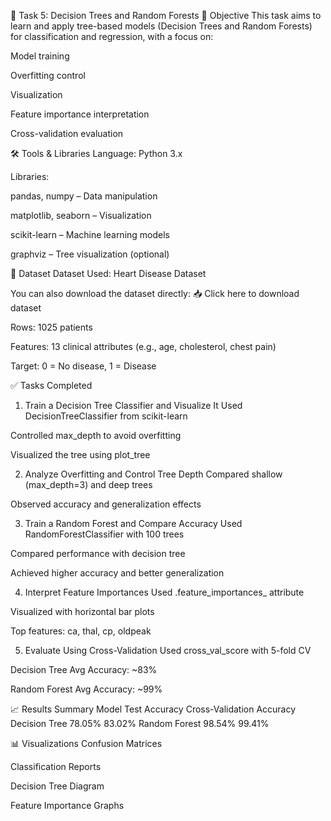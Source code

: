 🧠 Task 5: Decision Trees and Random Forests
📌 Objective
This task aims to learn and apply tree-based models (Decision Trees and Random Forests) for classification and regression, with a focus on:

Model training

Overfitting control

Visualization

Feature importance interpretation

Cross-validation evaluation

🛠️ Tools & Libraries
Language: Python 3.x

Libraries:

pandas, numpy – Data manipulation

matplotlib, seaborn – Visualization

scikit-learn – Machine learning models

graphviz – Tree visualization (optional)

📂 Dataset
Dataset Used: Heart Disease Dataset

You can also download the dataset directly:
📥 Click here to download dataset

Rows: 1025 patients

Features: 13 clinical attributes (e.g., age, cholesterol, chest pain)

Target: 0 = No disease, 1 = Disease

✅ Tasks Completed
1. Train a Decision Tree Classifier and Visualize It
Used DecisionTreeClassifier from scikit-learn

Controlled max_depth to avoid overfitting

Visualized the tree using plot_tree

2. Analyze Overfitting and Control Tree Depth
Compared shallow (max_depth=3) and deep trees

Observed accuracy and generalization effects

3. Train a Random Forest and Compare Accuracy
Used RandomForestClassifier with 100 trees

Compared performance with decision tree

Achieved higher accuracy and better generalization

4. Interpret Feature Importances
Used .feature_importances_ attribute

Visualized with horizontal bar plots

Top features: ca, thal, cp, oldpeak

5. Evaluate Using Cross-Validation
Used cross_val_score with 5-fold CV

Decision Tree Avg Accuracy: ~83%

Random Forest Avg Accuracy: ~99%

📈 Results Summary
Model	Test Accuracy	Cross-Validation Accuracy
Decision Tree	78.05%	83.02%
Random Forest	98.54%	99.41%

📊 Visualizations
Confusion Matrices

Classification Reports

Decision Tree Diagram

Feature Importance Graphs
